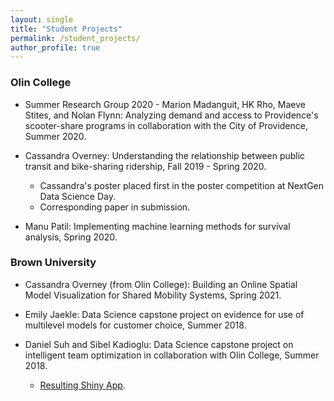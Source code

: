 ```yaml
---
layout: single
title: "Student Projects"
permalink: /student_projects/
author_profile: true
---
```


### Olin College

- Summer Research Group 2020 - Marion Madanguit, HK Rho, Maeve Stites, and Nolan Flynn: Analyzing demand and access to Providence's scooter-share programs in collaboration with the City of Providence, Summer 2020.  

- Cassandra Overney: Understanding the relationship between public transit and bike-sharing ridership, Fall 2019 - Spring 2020.
  - Cassandra's poster placed first in the poster competition at NextGen Data Science Day.
  - Corresponding paper in submission.

- Manu Patil: Implementing machine learning methods for survival analysis, Spring 2020.

### Brown University

- Cassandra Overney (from Olin College): Building an Online Spatial Model Visualization for Shared Mobility Systems, Spring 2021.  

- Emily Jaekle: Data Science capstone project on evidence for use of multilevel models for customer choice, Summer 2018.

- Daniel Suh and Sibel Kadioglu: Data Science capstone project on intelligent team optimization in collaboration with Olin College, Summer 2018.

  - [Resulting Shiny App](https://alicejpaul.shinyapps.io/team_assignment/).
